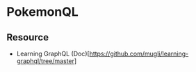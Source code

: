 # PokemonQL

## Resource

- Learning GraphQL (Doc)[https://github.com/mugli/learning-graphql/tree/master]
